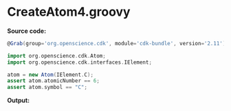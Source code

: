 # CreateAtom4.groovy
**Source code:**
```groovy
@Grab(group='org.openscience.cdk', module='cdk-bundle', version='2.11')

import org.openscience.cdk.Atom;
import org.openscience.cdk.interfaces.IElement;

atom = new Atom(IElement.C);
assert atom.atomicNumber == 6;
assert atom.symbol == "C";
```
**Output:**
```plain
```
